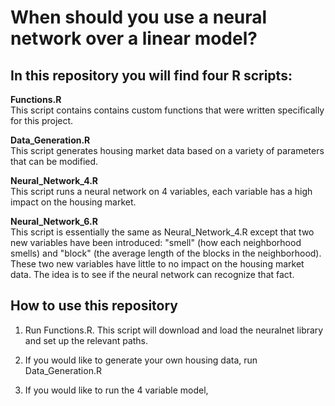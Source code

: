 # When should you use a neural network over a linear model?

## In this repository you will find four R scripts:

**Functions.R** <br />
This script contains contains custom functions that were written specifically for this project.

**Data_Generation.R** <br />
This script generates housing market data based on a variety of parameters that can be modified. 

**Neural_Network_4.R** <br />
This script runs a neural network on 4 variables, each variable has a high impact on the housing market.

**Neural_Network_6.R** <br />
This script is essentially the same as Neural_Network_4.R except that two new variables have been introduced: "smell" (how each neighborhood smells) and "block" (the average length of the blocks in the neighborhood). These two new variables have little to no impact on the housing market data. The idea is to see if the neural network can recognize that fact.


## How to use this repository

1. Run Functions.R. This script will download and load the neuralnet library and set up the relevant paths.

2. If you would like to generate your own housing data, run Data_Generation.R

3. If you would like to run the 4 variable model,  
